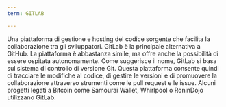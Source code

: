 ```yaml
---
term: GITLAB

---
```

Una piattaforma di gestione e hosting del codice sorgente che facilita la collaborazione tra gli sviluppatori. GitLab è la principale alternativa a GitHub. La piattaforma è abbastanza simile, ma offre anche la possibilità di essere ospitata autonomamente. Come suggerisce il nome, GitLab si basa sul sistema di controllo di versione Git. Questa piattaforma consente quindi di tracciare le modifiche al codice, di gestire le versioni e di promuovere la collaborazione attraverso strumenti come le pull request e le issue. Alcuni progetti legati a Bitcoin come Samourai Wallet, Whirlpool o RoninDojo utilizzano GitLab.